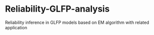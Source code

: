 # Reliability-GLFP-analysis
Reliability inference in GLFP models based on EM algorithm with related application
